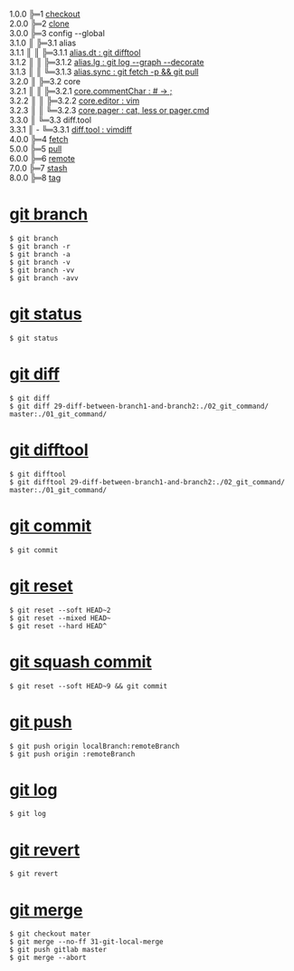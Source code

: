 1.0.0 ╠═1 [checkout](01_git/01_checkout/01_git_checkout.md)  
2.0.0 ╠═2 [clone](01_git/02_clone/01_git_clone.md)  
3.0.0 ╠═3 config --global  
3.1.0 ║ ╠═3.1 alias  
3.1.1 ║ ║ ╠═3.1.1 [alias.dt : git difftool](01_git/03_config/01_alias/01_alias.dt.md)  
3.1.2 ║ ║ ╠═3.1.2 [alias.lg : git log --graph --decorate](01_git/03_config/01_alias/02_alias.lg.md)  
3.1.3 ║ ║ ╚═3.1.3 [alias.sync : git fetch -p && git pull](01_git/03_config/01_alias/03_alias.sync.md)  
3.2.0 ║ ╠═3.2 core  
3.2.1 ║ ║ ╠═3.2.1 [core.commentChar : # -> ;](01_git/03_config/02_core/01_core.commentChar_semicolon.md)  
3.2.2 ║ ║ ╠═3.2.2 [core.editor : vim](01_git/03_config/02_core/02_core.editor_vim.md)  
3.2.3 ║ ║ ╚═3.2.3 [core.pager : cat, less or pager.cmd](01_git/03_config/02_core/03_core.pager_cat.md)  
3.3.0 ║ ╚═3.3 diff.tool  
3.3.1 ║ - ╚═3.3.1 [diff.tool : vimdiff](01_git/03_config/03_diff/01_diff.tool.md)  
4.0.0 ╠═4 [fetch](01_git/04_fetch/01_git_fetch.md)  
5.0.0 ╠═5 [pull](01_git/05_pull/01_git_pull.md)  
6.0.0 ╠═6 [remote](01_git/06_remote/01_git_remote.md)  
7.0.0 ╠═7 [stash](01_git/07_stash/01_git_stash.md)  
8.0.0 ╠═8 [tag](01_git/08_tag/01_git_tag.md)  

# [git branch](02_git_command/06_git_branch.md)
```{bash}
$ git branch
$ git branch -r
$ git branch -a
$ git branch -v
$ git branch -vv
$ git branch -avv
```

# [git status](02_git_command/07_git_status.md)
```{bash}
$ git status
```

# [git diff](02_git_command/08_git_diff.md)
```{bash}
$ git diff
$ git diff 29-diff-between-branch1-and-branch2:./02_git_command/ master:./01_git_command/
```

# [git difftool](02_git_command/09_git_difftool.md)
```{bash}
$ git difftool
$ git difftool 29-diff-between-branch1-and-branch2:./02_git_command/ master:./01_git_command/
```

# [git commit](02_git_command/10_git_commit.md)
```{bash}
$ git commit
```

# [git reset](02_git_command/11_git_reset_soft.md)
```{bash}
$ git reset --soft HEAD~2
$ git reset --mixed HEAD~
$ git reset --hard HEAD^
```

# [git squash commit](02_git_command/12_git_squash_commit.md)
```{bash}
$ git reset --soft HEAD~9 && git commit
```

# [git push](02_git_command/13_git_push.md)
```{bash}
$ git push origin localBranch:remoteBranch
$ git push origin :remoteBranch
```

# [git log](02_git_command/14_git_log.md)
```{bash}
$ git log
```

# [git revert](02_git_command/15_git_revert.md)
```{bash}
$ git revert
```

# [git merge](02_git_command/17_git_merge.md)
```{bash}
$ git checkout mater
$ git merge --no-ff 31-git-local-merge
$ git push gitlab master
$ git merge --abort
```
